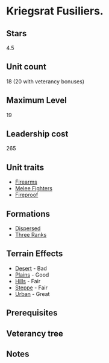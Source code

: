 # Kriegsrat Fusiliers.

## Stars
4.5

## Unit count
18 (20 with veterancy bonuses)

## Maximum Level
19

## Leadership cost
265

## Unit traits
* [Firearms](../../unit-traits/firearms.md)
* [Melee Fighters](../../unit-traits/melee-fighters.md)
* [Fireproof](../../unit-traits/fireproof.md)

## Formations
* [Dispersed](../../formations/dispersed.md)
* [Three Ranks](../../formations/three-ranks.md)

## Terrain Effects
* [Desert](../../terrain-effects/desert) - Bad
* [Plains](../../terrain-effects/plains) - Good
* [Hills](../../terrain-effects/hills) - Fair
* [Steppe](../../terrain-effects/steppe) - Fair
* [Urban](../../terrain-effects/urban) - Great

## Prerequisites

## Veterancy tree

## Notes

